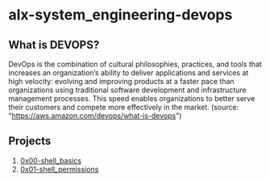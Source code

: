 # alx-system_engineering-devops

## What is DEVOPS?

DevOps is the combination of cultural philosophies, practices, and tools that increases an organization’s ability to deliver applications and services at high velocity: evolving and improving products at a faster pace than organizations using traditional software development and infrastructure management processes. This speed enables organizations to better serve their customers and compete more effectively in the market.
(source: "https://aws.amazon.com/devops/what-is-devops")


## Projects

1. [0x00-shell_basics](./0x00-shell_basics)
2. [0x01-shell_permissions](./0x01-shell_permissions)
